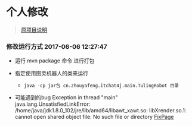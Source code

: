 # 个人修改
> [原项目说明](https://github.com/Kuangcp/itchat4j/blob/master/yaphone.md)
### 修改运行方式 2017-06-06 12:27:47
- 运行 mvn package 命令 进行打包
- 指定使用图灵机器人的类来运行
    - `java -cp jar包 cn.zhouyafeng.itchat4j.main.TulingRobot 目录`

- 可能遇到的bug
Exception in thread "main" java.lang.UnsatisfiedLinkError: /home/java/jdk1.8.0_102/jre/lib/amd64/libawt_xawt.so: libXrender.so.1: cannot open shared object file: No such file or directory
[FixPage](http://ju.outofmemory.cn/entry/296572)
